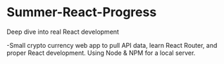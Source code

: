 # Summer-React-Progress
Deep dive into real React development

-Small crypto currency web app to pull API data, learn React Router, and proper React development.
Using Node & NPM for a local server.
